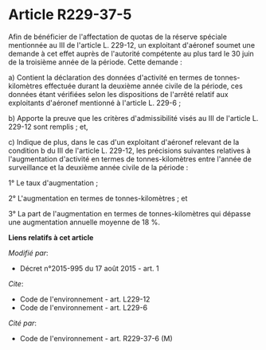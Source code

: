 # Article R229-37-5

Afin de bénéficier de l'affectation de quotas de la réserve spéciale mentionnée au III de l'article L. 229-12, un exploitant
d'aéronef soumet une demande à cet effet auprès de l'autorité compétente au plus tard le 30 juin de la troisième année de la
période. Cette demande : 

a) Contient la déclaration des données d'activité en termes de tonnes-kilomètres effectuée durant la deuxième année civile de
la période, ces données étant vérifiées selon les dispositions de l'arrêté relatif aux exploitants d'aéronef mentionné à
l'article L. 229-6 ; 

b) Apporte la preuve que les critères d'admissibilité visés au III de l'article L. 229-12 sont remplis ; et, 

c) Indique de plus, dans le cas d'un exploitant d'aéronef relevant de la condition b du III de l'article L. 229-12, les
précisions suivantes relatives à l'augmentation d'activité en termes de tonnes-kilomètres entre l'année de surveillance et la
deuxième année civile de la période : 

1° Le taux d'augmentation ; 

2° L'augmentation en termes de tonnes-kilomètres ; et 

3° La part de l'augmentation en termes de tonnes-kilomètres qui dépasse une augmentation annuelle moyenne  de 18 %.

**Liens relatifs à cet article**

_Modifié par_:

  - Décret n°2015-995 du 17 août 2015 - art. 1

_Cite_:

  - Code de l'environnement - art. L229-12
  - Code de l'environnement - art. L229-6

_Cité par_:

  - Code de l'environnement - art. R229-37-6 (M)
